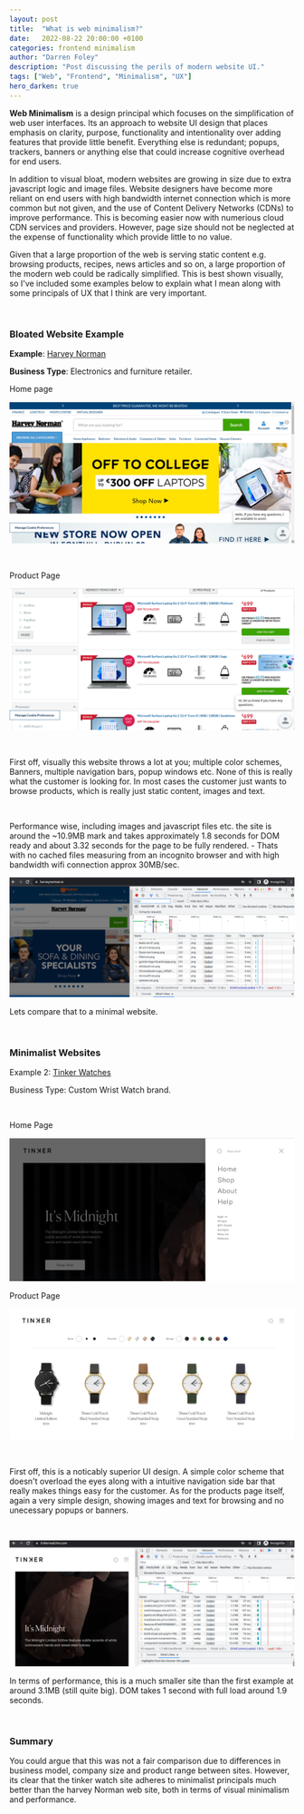 ```yaml
---
layout: post
title:  "What is web minimalism?"
date:   2022-08-22 20:00:00 +0100
categories: frontend minimalism
author: "Darren Foley"
description: "Post discussing the perils of modern website UI."
tags: ["Web", "Frontend", "Minimalism", "UX"]
hero_darken: true
---
```


<p><b>Web Minimalism</b> is a design principal which focuses on the simplification of web user interfaces. Its an approach to website UI design that places emphasis on clarity, purpose, functionality and intentionality over adding features that provide little benefit. Everything else is redundant; popups, trackers, banners or anything else that could increase cognitive overhead for end users. 
</p>
<p>
In addition to visual bloat, modern websites are growing in size due to extra javascript logic and image files. Website designers have become more reliant on end users with high bandwidth internet connection which is more common but not given, and the use of Content Delivery Networks (CDNs) to improve performance. This is becoming easier now with numerious cloud CDN services and providers. However, page size should not be neglected at the expense of functionality which provide little to no value.
</p>
<p>
Given that a large proportion of the web is serving static content e.g. browsing products, recipes, news articles and so on, a large proportion of the modern web could be radically simplified. This is best shown visually, so I've included some examples below to explain what I mean along with some principals of UX that I think are very important.
</p>

<br>

### Bloated Website Example

<p><b>Example</b>: <a href="https://www.harveynorman.ie/">Harvey Norman</a></p>

<p><b>Business Type</b>: Electronics and furniture retailer.</p>

<p>Home page</p>

![HN_Site1](/images/harvey_norman_2.png)

<br>

<p>Product Page</p>

![HN_Site2](/images/harvey_norman_3.png)

<br>

<p>First off, visually this website throws a lot at you; multiple color schemes, Banners, multiple navigation bars, popup windows etc. None of this is really what the customer is looking for. In most cases the customer just wants to browse products, which is really just static content, images and text.</p>

<br>

<p>Performance wise, including images and javascript files etc. the site is around the ~10.9MB mark and takes approximately 1.8 seconds for DOM ready and about 3.32 seconds for the page to be fully rendered. - Thats with no cached files measuring from an incognito browser and with high bandwidth wifi connection approx 30MB/sec.</p>

![PagePerformance](/images/performance_hn.png)

<p>Lets compare that to a minimal website.</p>

<br>

### Minimalist Websites

<p>Example 2: <a href="https://tinkerwatches.com/">Tinker Watches</a>
</p>

<p>Business Type: Custom Wrist Watch brand.</p>

<br>

<p>Home Page</p>

![tinkerSite](/images/tinker_site_1.png)

<p>Product Page</p>

![tinkerSite2](/images/tinker_site_2.png)

<br>

<p>First off, this is a noticably superior UI design. A simple color scheme that doesn't overload the eyes along with a intuitive navigation side bar that really makes things easy for the customer. As for the products page itself, again a very simple design, showing images and text for browsing and no unecessary popups or banners.</p>

<br>

![tinkerSite2](/images/tinker_site_perf.png)

<p>In terms of performance, this is a much smaller site than the first example at around 3.1MB (still quite big). DOM takes 1 second with full load around 1.9 seconds.</p>

<br>

### Summary

<p>You could argue that this was not a fair comparison due to differences in business model, company size and product range between sites. However, its clear that the tinker watch site adheres to minimalist principals much better than the harvey Norman web site, both in terms of visual minimalism and performance. </p>

